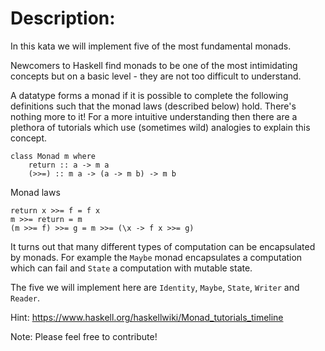 # Description:

In this kata we will implement five of the most fundamental monads.

Newcomers to Haskell find monads to be one of the most intimidating concepts but on a basic level - they are not too difficult to understand.

A datatype forms a monad if it is possible to complete the following definitions such that the monad laws (described below) hold. There's nothing more to it! For a more intuitive understanding then there are a plethora of tutorials which use (sometimes wild) analogies to explain this concept.
```
class Monad m where
    return :: a -> m a
    (>>=) :: m a -> (a -> m b) -> m b
```
Monad laws
```
return x >>= f = f x
m >>= return = m
(m >>= f) >>= g = m >>= (\x -> f x >>= g)
```
It turns out that many different types of computation can be encapsulated by monads. For example the `Maybe` monad encapsulates a computation which can fail and `State` a computation with mutable state.

The five we will implement here are `Identity`, `Maybe`, `State`, `Writer` and `Reader`.

Hint: https://www.haskell.org/haskellwiki/Monad_tutorials_timeline

Note: Please feel free to contribute!
